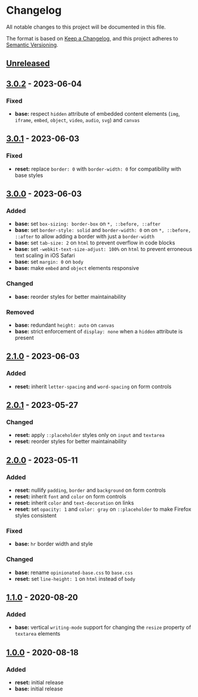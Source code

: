 # Changelog

All notable changes to this project will be documented in this file.

The format is based on [Keep a Changelog](https://keepachangelog.com/en/1.1.0/),
and this project adheres to [Semantic Versioning](https://semver.org/spec/v2.0.0.html).

## [Unreleased]

## [3.0.2] - 2023-06-04

### Fixed

- **base:** respect `hidden` attribute of embedded content elements (`img`, `iframe`, `embed`, `object`, `video`, `audio`, `svg`) and `canvas`

## [3.0.1] - 2023-06-03

### Fixed

- **reset:** replace `border: 0` with `border-width: 0` for compatibility with base styles

## [3.0.0] - 2023-06-03

### Added

- **base:** set `box-sizing: border-box` on `*, ::before, ::after`
- **base:** set `border-style: solid` and `border-width: 0` on on `*, ::before, ::after` to allow adding a border with just a `border-width`
- **base:** set `tab-size: 2` on `html` to prevent overflow in code blocks
- **base:** set `-webkit-text-size-adjust: 100%` on `html` to prevent erroneous text scaling in iOS Safari
- **base:** set `margin: 0` on `body`
- **base:** make `embed` and `object` elements responsive

### Changed

- **base:** reorder styles for better maintainability

### Removed

- **base:** redundant `height: auto` on `canvas`
- **base:** strict enforcement of `display: none` when a `hidden` attribute is present

## [2.1.0] - 2023-06-03

### Added

- **reset:** inherit `letter-spacing` and `word-spacing` on form controls

## [2.0.1] - 2023-05-27

### Changed

- **reset:** apply `::placeholder` styles only on `input` and `textarea`
- **reset:** reorder styles for better maintainability

## [2.0.0] - 2023-05-11

### Added

- **reset:** nullify `padding`, `border` and `background` on form controls
- **reset:** inherit `font` and `color` on form controls
- **reset:** inherit `color` and `text-decoration` on links
- **reset:** set `opacity: 1` and `color: gray` on `::placeholder` to make Firefox styles consistent

### Fixed

- **base:** `hr` border width and style

### Changed

- **base:** rename `opinionated-base.css` to `base.css`
- **reset:** set `line-height: 1` on `html` instead of `body`

## [1.1.0] - 2020-08-20

### Added

- **base:** vertical `writing-mode` support for changing the `resize` property of `textarea` elements

## [1.0.0] - 2020-08-18

### Added

- **reset:** initial release
- **base:** initial release

[unreleased]: https://github.com/kripod/css-homogenizer/compare/v3.0.2...HEAD
[3.0.2]: https://github.com/kripod/css-homogenizer/compare/v3.0.1...v3.0.2
[3.0.1]: https://github.com/kripod/css-homogenizer/compare/v3.0.0...v3.0.1
[3.0.0]: https://github.com/kripod/css-homogenizer/compare/v2.1.0...v3.0.0
[2.1.0]: https://github.com/kripod/css-homogenizer/compare/v2.0.1...v2.1.0
[2.0.1]: https://github.com/kripod/css-homogenizer/compare/v2.0.0...v2.0.1
[2.0.0]: https://github.com/kripod/css-homogenizer/compare/v1.1.0...v2.0.0
[1.1.0]: https://github.com/kripod/css-homogenizer/compare/v1.0.0...v1.1.0
[1.0.0]: https://github.com/kripod/css-homogenizer/releases/tag/v1.0.0
